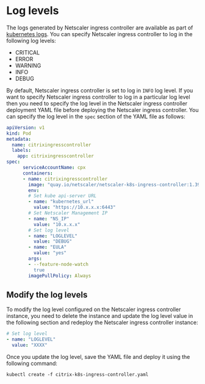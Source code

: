# Log levels

The logs generated by Netscaler ingress controller are available as part of [kubernetes logs](https://kubernetes.io/docs/concepts/cluster-administration/logging/). You can specify Netscaler ingress controller to log in the following log levels:

-  CRITICAL
-  ERROR
-  WARNING
-  INFO
-  DEBUG

By default, Netscaler ingress controller is set to log in `INFO` log level. If you want to specify Netscaler ingress controller to log in a particular log level then you need to specify the log level in the Netscaler ingress controller deployment YAML file before deploying the Netscaler ingress controller. You can specify the log level in the `spec` section of the YAML file as follows:

```YAML
apiVersion: v1
kind: Pod
metadata:
  name: citrixingresscontroller
  labels:
    app: citrixingresscontroller
spec:
      serviceAccountName: cpx
      containers:
      - name: citrixingresscontroller
        image: "quay.io/netscaler/netscaler-k8s-ingress-controller:1.39.6"
        env:
        # Set kube api-server URL
        - name: "kubernetes_url"
          value: "https://10.x.x.x:6443"
        # Set Netscaler Management IP
        - name: "NS_IP"
          value: "10.x.x.x"
        # Set log level
        - name: "LOGLEVEL"
          value: "DEBUG"
        - name: "EULA"
          value: "yes"
        args:
        - --feature-node-watch
          true
        imagePullPolicy: Always
```

## Modify the log levels

To modify the log level configured on the Netscaler ingress controller instance, you need to delete the instance and update the log level value in the following section and redeploy the Netscaler ingress controller instance:

```YAML
# Set log level
- name: "LOGLEVEL"
  value: "XXXX"
```

Once you update the log level, save the YAML file and deploy it using the following command:

    kubectl create -f citrix-k8s-ingress-controller.yaml